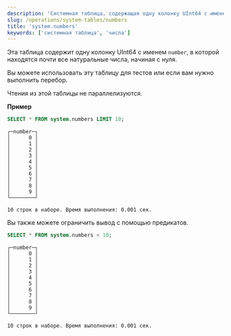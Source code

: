 ```yaml
---
description: 'Системная таблица, содержащая одну колонку UInt64 с именем `number`, в которой находятся почти все натуральные числа, начиная с нуля.'
slug: /operations/system-tables/numbers
title: 'system.numbers'
keywords: ['системная таблица', 'числа']
---
```


Эта таблица содержит одну колонку UInt64 с именем `number`, в которой находятся почти все натуральные числа, начиная с нуля.

Вы можете использовать эту таблицу для тестов или если вам нужно выполнить перебор.

Чтения из этой таблицы не параллелизуются.

**Пример**

```sql
SELECT * FROM system.numbers LIMIT 10;
```

```response
┌─number─┐
│      0 │
│      1 │
│      2 │
│      3 │
│      4 │
│      5 │
│      6 │
│      7 │
│      8 │
│      9 │
└────────┘

10 строк в наборе. Время выполнения: 0.001 сек.
```

Вы также можете ограничить вывод с помощью предикатов.

```sql
SELECT * FROM system.numbers < 10;
```

```response
┌─number─┐
│      0 │
│      1 │
│      2 │
│      3 │
│      4 │
│      5 │
│      6 │
│      7 │
│      8 │
│      9 │
└────────┘

10 строк в наборе. Время выполнения: 0.001 сек.
```
